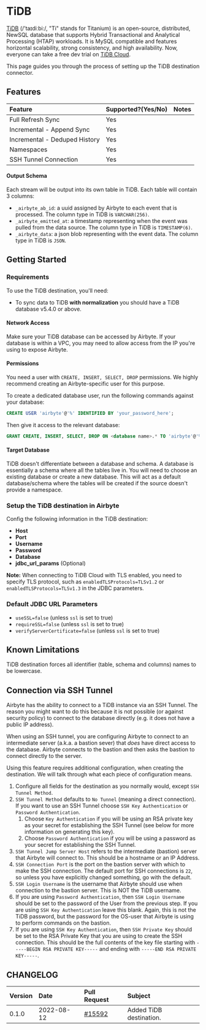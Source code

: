 # TiDB

[TiDB](https://github.com/pingcap/tidb) (/’taɪdiːbi:/, "Ti" stands for Titanium) is an open-source, distributed, NewSQL database that supports Hybrid Transactional and Analytical Processing (HTAP) workloads. It is MySQL compatible and features horizontal scalability, strong consistency, and high availability. Now, everyone can take a free dev trial on [TiDB Cloud](https://en.pingcap.com/tidb-cloud/).

This page guides you through the process of setting up the TiDB destination connector.

## Features

| Feature                       | Supported?\(Yes/No\) | Notes |
|:------------------------------|:---------------------|:------|
| Full Refresh Sync             | Yes                  |       |
| Incremental - Append Sync     | Yes                  |       |
| Incremental - Deduped History | Yes                  |       |
| Namespaces                    | Yes                  |       |
| SSH Tunnel Connection         | Yes                  |       |

#### Output Schema

Each stream will be output into its own table in TiDB. Each table will contain 3 columns:

* `_airbyte_ab_id`: a uuid assigned by Airbyte to each event that is processed. The column type in TiDB is `VARCHAR(256)`.
* `_airbyte_emitted_at`: a timestamp representing when the event was pulled from the data source. The column type in TiDB is `TIMESTAMP(6)`.
* `_airbyte_data`: a json blob representing with the event data. The column type in TiDB is `JSON`.

## Getting Started

### Requirements

To use the TiDB destination, you'll need:

* To sync data to TiDB **with normalization** you should have a TiDB database v5.4.0 or above.

#### Network Access

Make sure your TiDB database can be accessed by Airbyte. If your database is within a VPC, you may need to allow access from the IP you're using to expose Airbyte.

#### **Permissions**

You need a user with `CREATE, INSERT, SELECT, DROP` permissions. We highly recommend creating an Airbyte-specific user for this purpose.

To create a dedicated database user, run the following commands against your database:

```sql
CREATE USER 'airbyte'@'%' IDENTIFIED BY 'your_password_here';
```

Then give it access to the relevant database:

```sql
GRANT CREATE, INSERT, SELECT, DROP ON <database name>.* TO 'airbyte'@'%';
```

#### Target Database

TiDB doesn't differentiate between a database and schema. A database is essentially a schema where all the tables live in. You will need to choose an existing database or create a new database. This will act as a default database/schema where the tables will be created if the source doesn't provide a namespace.

### Setup the TiDB destination in Airbyte

Config the following information in the TiDB destination:

* **Host**
* **Port**
* **Username**
* **Password**
* **Database**
* **jdbc_url_params** (Optional)

**Note:** When connecting to TiDB Cloud with TLS enabled, you need to specify TLS protocol, such as `enabledTLSProtocols=TLSv1.2` or `enabledTLSProtocols=TLSv1.3` in the JDBC parameters.

### Default JDBC URL Parameters

* `useSSL=false` (unless `ssl` is set to true)
* `requireSSL=false` (unless `ssl` is set to true)
* `verifyServerCertificate=false` (unless `ssl` is set to true)

## Known Limitations

TiDB destination forces all identifier \(table, schema and columns\) names to be lowercase.

## Connection via SSH Tunnel

Airbyte has the ability to connect to a TiDB instance via an SSH Tunnel. The reason you might want to do this because it is not possible \(or against security policy\) to connect to the database directly \(e.g. it does not have a public IP address\).

When using an SSH tunnel, you are configuring Airbyte to connect to an intermediate server \(a.k.a. a bastion sever\) that _does_ have direct access to the database. Airbyte connects to the bastion and then asks the bastion to connect directly to the server.

Using this feature requires additional configuration, when creating the destination. We will talk through what each piece of configuration means.

1. Configure all fields for the destination as you normally would, except `SSH Tunnel Method`.
2. `SSH Tunnel Method` defaults to `No Tunnel` \(meaning a direct connection\). If you want to use an SSH Tunnel choose `SSH Key Authentication` or `Password Authentication`.
    1. Choose `Key Authentication` if you will be using an RSA private key as your secret for establishing the SSH Tunnel \(see below for more information on generating this key\).
    2. Choose `Password Authentication` if you will be using a password as your secret for establishing the SSH Tunnel.
3. `SSH Tunnel Jump Server Host` refers to the intermediate \(bastion\) server that Airbyte will connect to. This should be a hostname or an IP Address.
4. `SSH Connection Port` is the port on the bastion server with which to make the SSH connection. The default port for SSH connections is `22`, so unless you have explicitly changed something, go with the default.
5. `SSH Login Username` is the username that Airbyte should use when connection to the bastion server. This is NOT the TiDB username.
6. If you are using `Password Authentication`, then `SSH Login Username` should be set to the password of the User from the previous step. If you are using `SSH Key Authentication` leave this blank. Again, this is not the TiDB password, but the password for the OS-user that Airbyte is using to perform commands on the bastion.
7. If you are using `SSH Key Authentication`, then `SSH Private Key` should be set to the RSA Private Key that you are using to create the SSH connection. This should be the full contents of the key file starting with `-----BEGIN RSA PRIVATE KEY-----` and ending with `-----END RSA PRIVATE KEY-----`.

## CHANGELOG

| Version | Date       | Pull Request                                                  | Subject                 |
|:--------|:-----------|:--------------------------------------------------------------|:------------------------|
| 0.1.0   | 2022-08-12 | [#15592](https://github.com/airbytehq/airbyte/pull/15592)     | Added TiDB destination. |
